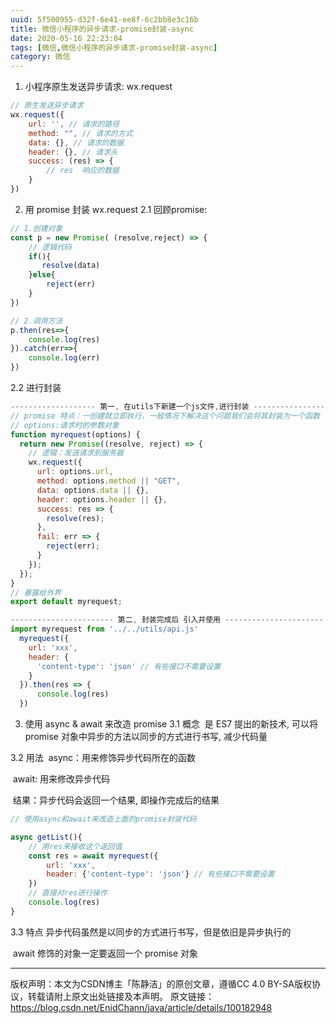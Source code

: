 ```yaml
---
uuid: 5f500955-d32f-6e41-ee8f-6c2bb8e3c16b
title: 微信小程序的异步请求-promise封装-async
date: 2020-05-16 22:23:04
tags: [微信,微信小程序的异步请求-promise封装-async]
category: 微信
---
```

1. 小程序原生发送异步请求: wx.request
```js
// 原生发送异步请求
wx.request({
	url: '', // 请求的路径
	method: "", // 请求的方式
	data: {}, // 请求的数据
	header: {}, // 请求头
	success: (res) => {
      	// res  响应的数据
	}
})
```
<!-- more -->
2. 用 promise 封装 wx.request
2.1 回顾promise:
```js
// 1.创建对象
const p = new Promise( (resolve,reject) => {
    // 逻辑代码
    if(){
       resolve(data)
	}else{
        reject(err)
	}
})

// 2.调用方法
p.then(res=>{
    console.log(res)
}).catch(err=>{
    console.log(err)
})
```

2.2 进行封装
```js
------------------- 第一, 在utils下新建一个js文件,进行封装 -----------------------	
// promise 特点：一创建就立即执行，一般情况下解决这个问题我们会将其封装为一个函数
// options:请求时的参数对象
function myrequest(options) {
  return new Promise((resolve, reject) => {
    // 逻辑：发送请求到服务器
    wx.request({
      url: options.url,
      method: options.method || "GET",
      data: options.data || {},
      header: options.header || {},
      success: res => {
        resolve(res);
      },
      fail: err => {
        reject(err);
      }
    });
  });
}
// 暴露给外界
export default myrequest;

----------------------- 第二, 封装完成后 引入并使用 ----------------------
import myrequest from '../../utils/api.js'
  myrequest({
    url: 'xxx',
    header: {
      'content-type': 'json' // 有些接口不需要设置
    }
  }).then(res => {
      console.log(res)
  })
  ```

3. 使用 async & await 来改造 promise
3.1 概念
​ 是 ES7 提出的新技术, 可以将 promise 对象中异步的方法以同步的方式进行书写, 减少代码量

3.2 用法
​ async：用来修饰异步代码所在的函数

​ await: 用来修改异步代码

​ 结果：异步代码会返回一个结果, 即操作完成后的结果
```js
// 使用async和await来改造上面的promise封装代码

async getList(){
    // 用res来接收这个返回值
	const res = await myrequest({
        url: 'xxx',
        header: {'content-type': 'json'} // 有些接口不需要设置
  	})
    // 直接对res进行操作
    console.log(res)
}
```

3.3 特点
​ 异步代码虽然是以同步的方式进行书写，但是依旧是异步执行的

​ await 修饰的对象一定要返回一个 promise 对象


---------
版权声明：本文为CSDN博主「陈静洁」的原创文章，遵循CC 4.0 BY-SA版权协议，转载请附上原文出处链接及本声明。
原文链接：https://blog.csdn.net/EnidChann/java/article/details/100182948